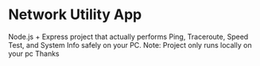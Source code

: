 # Network Utility App
Node.js + Express project that actually performs Ping, Traceroute, Speed Test, and System Info safely on your PC.
Note: Project only runs locally on your pc
Thanks
